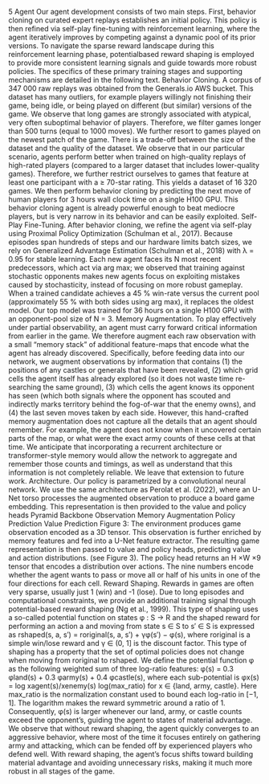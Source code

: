 5 Agent  Our agent development consists of two main steps. First, behavior cloning on curated expert replays establishes an initial policy. This policy is then refined via self-play fine-tuning with reinforcement learning, where the agent iteratively improves by competing against a dynamic pool of its prior versions. To navigate the sparse reward landscape during this reinforcement learning phase, potentialbased reward shaping is employed to provide more consistent learning signals and guide towards more robust policies. The specifics of these primary training stages and supporting mechanisms are detailed in the following text.  Behavior Cloning. A corpus of 347 000 raw replays was obtained from the Generals.io AWS bucket. This dataset has many outliers, for example players willingly not finishing their game, being idle, or being played on different (but similar) versions of the game. We observe that long games are strongly associated with atypical, very often suboptimal behavior of players. Therefore, we filter games longer than 500 turns (equal to 1000 moves). We further resort to games played on the newest patch of the game. There is a trade-off between the size of the dataset and the quality of the dataset. We observe that in our particular scenario, agents perform better when trained on high-quality replays of high-rated players (compared to a larger dataset that includes lower-quality games). Therefore, we further restrict ourselves to games that feature at least one participant with a ≥ 70-star rating. This yields a dataset of 16 320 games. We then perform behavior cloning by predicting the next move of human players for 3 hours wall clock time on a single H100 GPU. This behavior cloning agent is already powerful enough to beat mediocre players, but is very narrow in its behavior and can be easily exploited.  Self-Play Fine-Tuning. After behavior cloning, we refine the agent via self-play using Proximal Policy Optimization (Schulman et al., 2017). Because episodes span hundreds of steps and our hardware limits batch sizes, we rely on Generalized Advantage Estimation (Schulman et al., 2018) with λ = 0.95 for stable learning. Each new agent faces its N most recent predecessors, which act via arg max; we observed that training against stochastic opponents makes new agents focus on exploiting mistakes caused by stochasticity, instead of focusing on more robust gameplay. When a trained candidate achieves a 45 % win-rate versus the current pool (approximately 55 % with both sides using arg max), it replaces the oldest model. Our top model was trained for 36 hours on a single H100 GPU with an opponent-pool size of N = 3.  Memory Augmentation. To play effectively under partial observability, an agent must carry forward critical information from earlier in the game. We therefore augment each raw observation with a small “memory stack” of additional feature-maps that encode what the agent has already discovered. Specifically, before feeding data into our network, we augment observations by information that contains (1) the positions of any castles or generals that have been revealed, (2) which grid cells the agent itself has already explored (so it does not waste time re-searching the same ground), (3) which cells the agent knows its opponent has seen (which both signals where the opponent has scouted and indirectly marks territory behind the fog-of-war that the enemy owns), and (4) the last seven moves taken by each side.  However, this hand-crafted memory augmentation does not capture all the details that an agent should remember. For example, the agent does not know when it uncovered certain parts of the map, or what were the exact army counts of these cells at that time. We anticipate that incorporating a recurrent architecture or transformer-style memory would allow the network to aggregate and remember those counts and timings, as well as understand that this information is not completely reliable. We leave that extension to future work.  Architecture. Our policy is parametrized by a convolutional neural network. We use the same architecture as Perolat et al. (2022), where an U-Net torso processes the augmented observation to produce a board game embedding. This representation is then provided to the value and policy heads Pyramid Backbone  Observation Memory Augmentation Policy Prediction  Value Prediction  Figure 3: The environment produces game observation encoded as a 3D tensor. This observation is further enriched by memory features and fed into a U-Net feature extractor. The resulting game representation is then passed to value and policy heads, predicting value and action distributions.  (see Figure 3). The policy head returns an H ×W ×9 tensor that encodes a distribution over actions. The nine numbers encode whether the agent wants to pass or move all or half of his units in one of the four directions for each cell.  Reward Shaping. Rewards in games are often very sparse, usually just 1 (win) and -1 (lose). Due to long episodes and computational constraints, we provide an additional training signal through potential-based reward shaping (Ng et al., 1999). This type of shaping uses a so-called potential function on states φ : S → R and the shaped reward for performing an action a and moving from state s ∈ S to s′ ∈ S is expressed as  rshaped(s, a, s′) = roriginal(s, a, s′) + γφ(s′) − φ(s),  where roriginal is a simple win/lose reward and γ ∈ (0, 1] is the discount factor. This type of shaping has a property that the set of optimal policies does not change when moving from roriginal to rshaped. We define the potential function φ as the following weighted sum of three log-ratio features:  φ(s) = 0.3 φland(s) + 0.3 φarmy(s) + 0.4 φcastle(s),  where each sub-potential is  φx(s) = log xagent(s)/xenemy(s)  log(max_ratio) for x ∈ {land, army, castle}.  Here max_ratio is the normalization constant used to bound each log-ratio in [−1, 1]. The logarithm makes the reward symmetric around a ratio of 1. Consequently, φ(s) is larger whenever our land, army, or castle counts exceed the opponent’s, guiding the agent to states of material advantage. We observe that without reward shaping, the agent quickly converges to an aggressive behavior, where most of the time it focuses entirely on gathering army and attacking, which can be fended off by experienced players who defend well. With reward shaping, the agent’s focus shifts toward building material advantage and avoiding unnecessary risks, making it much more robust in all stages of the game.